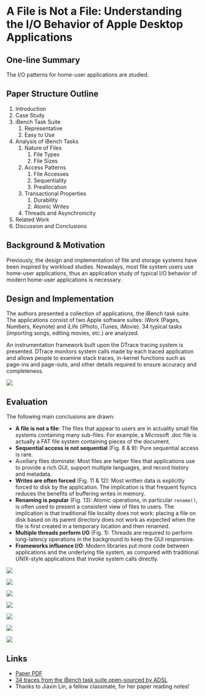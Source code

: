 # A File is Not a File: Understanding the I/O Behavior of Apple Desktop Applications

## One-line Summary

The I/O patterns for home-user applications are studied.

## Paper Structure Outline

1. Introduction
2. Case Study
3. iBench Task Suite
   1. Representative
   2. Easy to Use
4. Analysis of iBench Tasks
   1. Nature of Files
      1. File Types
      2. File Sizes
   2. Access Patterns
      1. File Accesses
      2. Sequentiality
      3. Preallocation
   3. Transactional Properties
      1. Durability
      2. Atomic Writes
   4. Threads and Asynchronicity
5. Related Work
6. Discussion and Conclusions

## Background & Motivation

Previously, the design and implementation of file and storage systems have been inspired by workload studies. Nowadays, most file system users use home-user applications, thus an application study of typical I/O behavior of modern home-user applications is necessary.

## Design and Implementation

The authors presented a collection of applications, the iBench task suite. The applications consist of two Apple software suites: iWork (Pages, Numbers, Keynote) and iLife (iPhoto, iTunes, iMovie). 34 typical tasks (importing songs, editing movies, etc.) are analyzed.

An instrumentation framework built upon the DTrace tracing system is presented. DTrace monitors system calls made by each traced application and allows people to examine stack traces, in-kernel functions such as page-ins and page-outs, and other details required to ensure accuracy and completeness.

![](<../../.gitbook/assets/Screen Shot 2020-12-27 at 4.27.08 PM.png>)

## Evaluation

The following main conclusions are drawn:

* **A file is not a file**: The files that appear to users are in actuality small file systems containing many sub-files. For example, a Microsoft .doc file is actually a FAT file system containing pieces of the document.
* **Sequential access is not sequential** (Fig. 8 & 9): Pure sequential access is rare.
* Auxiliary files dominate: Most files are helper files that applications use to provide a rich GUI, support multiple languages, and record history and metadata.
* **Writes are often forced** (Fig. 11 & 12): Most written data is explicitly forced to disk by the application. The implication is that frequent fsyncs reduces the benefits of buffering writes in memory.
* **Renaming is popular** (Fig. 13): Atomic operations, in particular `rename()`, is often used to present a consistent view of files to users. The implication is that traditional file locality does not work: placing a file on disk based on its parent directory does not work as expected when the file is first created in a temporary location and then renamed.
* **Multiple threads perform I/O** (Fig. 1): Threads are required to perform long-latency operations in the background to keep the GUI responsive.
* **Frameworks influence I/O**: Modern libraries put more code between applications and the underlying file system, as compared with traditional UNIX-style applications that invoke system calls directly.

![](<../../.gitbook/assets/Screen Shot 2020-12-27 at 4.50.09 PM.png>)

![](<../../.gitbook/assets/Screen Shot 2020-12-27 at 4.28.15 PM.png>)

![](<../../.gitbook/assets/Screen Shot 2020-12-27 at 4.28.34 PM.png>)

![](<../../.gitbook/assets/Screen Shot 2020-12-27 at 4.51.20 PM.png>)

![](<../../.gitbook/assets/Screen Shot 2020-12-27 at 4.28.48 PM.png>)

![](<../../.gitbook/assets/Screen Shot 2020-12-27 at 4.51.35 PM.png>)

![](<../../.gitbook/assets/Screen Shot 2020-12-27 at 4.29.11 PM.png>)

## Links

* [Paper PDF](https://research.cs.wisc.edu/wind/Publications/ibench-sosp11.pdf)
* [34 traces from the iBench task suite open-sourced by ADSL](https://research.cs.wisc.edu/adsl/Traces/ibench/)
* Thanks to Jiaxin Lin, a fellow classmate, for her paper reading notes!
